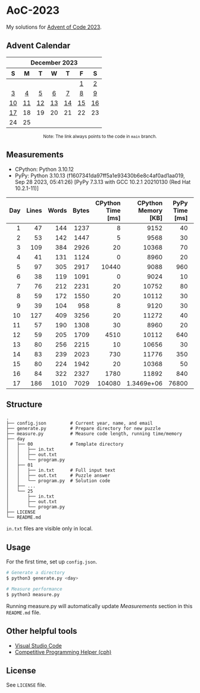 # AoC-2023

My solutions for [Advent of Code 2023](https://adventofcode.com/2023).

## Advent Calendar

<div align="center">
<table>
    <thead>
        <tr>
            <th colspan="7"><div align="center">December 2023</div></th>
        </tr>
        <tr>
            <th align="center">S</th>
            <th align="center">M</th>
            <th align="center">T</th>
            <th align="center">W</th>
            <th align="center">T</th>
            <th align="center">F</th>
            <th align="center">S</th>
        </tr>
    </thead>
    <tbody>
        <tr>
            <td align="center"></td>
            <td align="center"></td>
            <td align="center"></td>
            <td align="center"></td>
            <td align="center"></td>
            <td align="center"><a href="https://codeberg.org/kimerikal/AoC-2023/src/branch/main/day/01/program.py">1</a></td>
            <td align="center"><a href="https://codeberg.org/kimerikal/AoC-2023/src/branch/main/day/02/program.py">2</a></td>
        </tr>
        <tr>
            <td align="center"><a href="https://codeberg.org/kimerikal/AoC-2023/src/branch/main/day/03/program.py">3</a></td>
            <td align="center"><a href="https://codeberg.org/kimerikal/AoC-2023/src/branch/main/day/04/program.py">4</a></td>
            <td align="center"><a href="https://codeberg.org/kimerikal/AoC-2023/src/branch/main/day/05/program.py">5</a></td>
            <td align="center"><a href="https://codeberg.org/kimerikal/AoC-2023/src/branch/main/day/06/program.py">6</a></td>
            <td align="center"><a href="https://codeberg.org/kimerikal/AoC-2023/src/branch/main/day/07/program.py">7</a></td>
            <td align="center"><a href="https://codeberg.org/kimerikal/AoC-2023/src/branch/main/day/08/program.py">8</a></td>
            <td align="center"><a href="https://codeberg.org/kimerikal/AoC-2023/src/branch/main/day/09/program.py">9</a></td>
        </tr>
        <tr>
            <td align="center"><a href="https://codeberg.org/kimerikal/AoC-2023/src/branch/main/day/10/program.py">10</a></td>
            <td align="center"><a href="https://codeberg.org/kimerikal/AoC-2023/src/branch/main/day/11/program.py">11</a></td>
            <td align="center"><a href="https://codeberg.org/kimerikal/AoC-2023/src/branch/main/day/12/program.py">12</a></td>
            <td align="center"><a href="https://codeberg.org/kimerikal/AoC-2023/src/branch/main/day/13/program.py">13</a></td>
            <td align="center"><a href="https://codeberg.org/kimerikal/AoC-2023/src/branch/main/day/14/program.py">14</a></td>
            <td align="center"><a href="https://codeberg.org/kimerikal/AoC-2023/src/branch/main/day/15/program.py">15</a></td>
            <td align="center"><a href="https://codeberg.org/kimerikal/AoC-2023/src/branch/main/day/16/program.py">16</a></td>
        </tr>
        <tr>
            <td align="center"><a href="https://codeberg.org/kimerikal/AoC-2023/src/branch/main/day/17/program.py">17</a></td>
            <td align="center">18</td>
            <td align="center">19</td>
            <td align="center">20</td>
            <td align="center">21</td>
            <td align="center">22</td>
            <td align="center">23</td>
        </tr>
        <tr>
            <td align="center">24</td>
            <td align="center">25</td>
            <td align="center"></td>
            <td align="center"></td>
            <td align="center"></td>
            <td align="center"></td>
            <td align="center"></td>
        </tr>
    </tbody>
</table>
<small>
    Note: The link always points to the code in <code>main</code> branch.
</small>
</div>

## Measurements

<!-- region measurements -->
- CPython: Python 3.10.12
- PyPy: Python 3.10.13 (f1607341da97ff5a1e93430b6e8c4af0ad1aa019, Sep 28 2023, 05:41:26) [PyPy 7.3.13 with GCC 10.2.1 20210130 (Red Hat 10.2.1-11)]

|   Day |   Lines |   Words |   Bytes |   CPython Time [ms] |   CPython Memory [KB] |   PyPy Time [ms] |   PyPy Memory [KB] |
|------:|--------:|--------:|--------:|--------------------:|----------------------:|-----------------:|-------------------:|
|     1 |      47 |     144 |    1237 |                   8 |         9152          |               40 |     62080          |
|     2 |      53 |     142 |    1447 |                   5 |         9568          |               30 |     62592          |
|     3 |     109 |     384 |    2926 |                  20 |        10368          |               70 |     65152          |
|     4 |      41 |     131 |    1124 |                   0 |         8960          |               20 |     61568          |
|     5 |      97 |     305 |    2917 |               10440 |         9088          |              960 |     61440          |
|     6 |      38 |     119 |    1091 |                   0 |         9024          |               10 |     52768          |
|     7 |      76 |     212 |    2231 |                  20 |        10752          |               80 |     66944          |
|     8 |      59 |     172 |    1550 |                  20 |        10112          |               30 |     63232          |
|     9 |      39 |     104 |     958 |                   8 |         9120          |               30 |     62080          |
|    10 |     127 |     409 |    3256 |                  20 |        11272          |               40 |     65408          |
|    11 |      57 |     190 |    1308 |                  30 |         8960          |               20 |     61824          |
|    12 |      59 |     205 |    1709 |                4510 |        10112          |              640 |    105472          |
|    13 |      80 |     256 |    2215 |                  10 |        10656          |               30 |     64512          |
|    14 |      83 |     239 |    2023 |                 730 |        11776          |              350 |    103040          |
|    15 |      80 |     224 |    1942 |                  20 |        10368          |               50 |     64256          |
|    16 |      84 |     322 |    2327 |                1780 |        11892          |              840 |    131744          |
|    17 |     186 |    1010 |    7029 |              104080 |            1.3469e+06 |            76800 |         1.4609e+06 |
<!-- endregion measurements -->

## Structure

```plain
.
├── config.json         # Current year, name, and email
├── generate.py         # Prepare directory for new puzzle
├── measure.py          # Measure code length, running time/memory
├── day
│   ├── 00              # Template directory
│   │   ├── in.txt
│   │   ├── out.txt
│   │   └── program.py
│   ├── 01
│   │   ├── in.txt      # Full input text
│   │   ├── out.txt     # Puzzle answer
│   │   └── program.py  # Solution code
│   ├── ...
│   └── 25
│       ├── in.txt
│       ├── out.txt
│       └── program.py
├── LICENSE
└── README.md
```

`in.txt` files are visible only in local.

## Usage

For the first time, set up `config.json`.

```bash
# Generate a directory
$ python3 generate.py <day>

# Measure performance
$ python3 measure.py
```

Running measure.py will automatically update *Measurements* section in this `README.md` file.

## Other helpful tools

- [Visual Studio Code](https://code.visualstudio.com/)
- [Competitive Programming Helper (cph)](https://marketplace.visualstudio.com/items?itemName=DivyanshuAgrawal.competitive-programming-helper)

## License

See `LICENSE` file.
